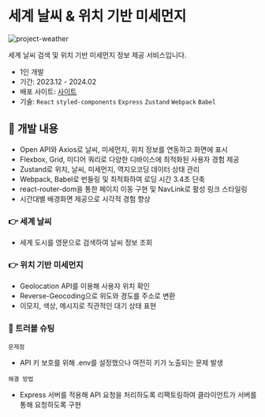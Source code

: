 # 세계 날씨 & 위치 기반 미세먼지

![project-weather](https://github.com/user-attachments/assets/da724ce9-6286-44bc-a991-d4644cfc1f26)

세계 날씨 검색 및 위치 기반 미세먼지 정보 제공 서비스입니다.

- 1인 개발
- 기간: 2023.12 - 2024.02
- 배포 사이트: [사이트](https://weather-finedust.vercel.app)
- 기술: ```React``` ```styled-components``` ```Express``` ```Zustand``` ```Webpack``` ```Babel```

## :mag_right: 개발 내용
- Open API와 Axios로 날씨, 미세먼지, 위치 정보를 연동하고 화면에 표시
- Flexbox, Grid, 미디어 쿼리로 다양한 디바이스에 최적화된 사용자 경험 제공
- Zustand로 위치, 날씨, 미세먼지, 역지오코딩 데이터 상태 관리
- Webpack, Babel로 번들링 및 최적화하여 로딩 시간 3.4초 단축
- react-router-dom을 통한 페이지 이동 구현 및 NavLink로 활성 링크 스타일링
- 시간대별 배경화면 제공으로 시각적 경험 향상

### :point_right: 세계 날씨
- 세계 도시를 영문으로 검색하여 날씨 정보 조회
### :point_right: 위치 기반 미세먼지
- Geolocation API를 이용해 사용자 위치 확인
- Reverse-Geocoding으로 위도와 경도를 주소로 변환
- 이모지, 색상, 메시지로 직관적인 대기 상태 표현

### :rotating_light: 트러블 슈팅
```문제점```
- API 키 보호를 위해 .env를 설정했으나 여전히 키가 노출되는 문제 발생

```해결 방법```
- Express 서버를 적용해 API 요청을 처리하도록 리팩토링하여 클라이언트가 서버를 통해 요청하도록 구현